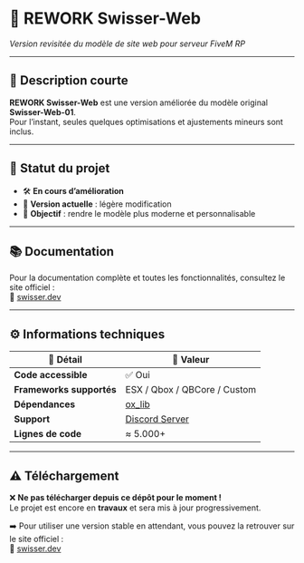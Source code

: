 # 🚀 REWORK Swisser-Web  
*Version revisitée du modèle de site web pour serveur FiveM RP*  

---

## 📖 Description courte  

**REWORK Swisser-Web** est une version améliorée du modèle original **Swisser-Web-01**.  
Pour l’instant, seules quelques optimisations et ajustements mineurs sont inclus.  

---

## 📌 Statut du projet  

- 🛠️ **En cours d’amélioration**  
- 🔄 **Version actuelle** : légère modification  
- 📅 **Objectif** : rendre le modèle plus moderne et personnalisable  

---

## 📚 Documentation  

Pour la documentation complète et toutes les fonctionnalités, consultez le site officiel :  
🔗 [swisser.dev](https://swisser.dev)  

---

## ⚙️ Informations techniques  

| 🔧 Détail                | 📌 Valeur |
|--------------------------|-----------|
| **Code accessible**      | ✅ Oui |
| **Frameworks supportés** | ESX / Qbox / QBCore / Custom |
| **Dépendances**          | [ox_lib](https://overextended.dev/) |
| **Support**              | [Discord Server](https://swisser.dev) |
| **Lignes de code**       | ≈ 5.000+ |

---

## ⚠️ Téléchargement  

❌ **Ne pas télécharger depuis ce dépôt pour le moment !**  
Le projet est encore en **travaux** et sera mis à jour progressivement.  

➡️ Pour utiliser une version stable en attendant, vous pouvez la retrouver sur le site officiel :  
🔗 [swisser.dev](https://swisser.dev)  
